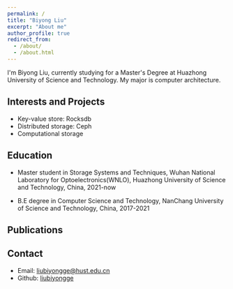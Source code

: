 ```yaml
---
permalink: /
title: "Biyong Liu"
excerpt: "About me"
author_profile: true
redirect_from: 
  - /about/
  - /about.html
---
```



I'm Biyong Liu, currently studying for a Master's Degree at Huazhong University of Science and Technology. My major is computer architecture.

## Interests and Projects
- Key-value store: Rocksdb
- Distributed storage: Ceph
- Computational storage

## Education

- Master student in Storage Systems and Techniques, Wuhan National Laboratory for Optoelectronics(WNLO), Huazhong University of Science and Technology, China, 2021-now

- B.E degree in Computer Science and Technology, NanChang University of Science and Technology, China, 2017-2021

## Publications

## Contact
* Email: <liubiyongge@hust.edu.cn>
* Github: [liubiyongge](https://github.com/liubiyongge)